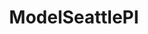 ---
title: ModelSeattlePI
crosslinks:
- ModelUSPress
- ModelSouthernState
- ModelWesternState
- MCNN
- iama
- ModelUSHouse
---